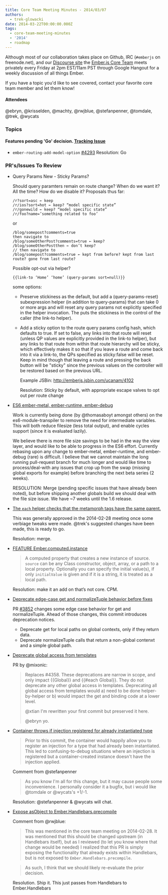 ```yaml
---
title: Core Team Meeting Minutes - 2014/03/07
authors:
  - trek-glowacki
date: 2014-03-22T00:00:00.000Z
tags:
  - core-team-meeting-minutes
  - '2014'
  - roadmap
---
```



Although most of our collaboration takes place on Github, IRC
(`#emberjs` on freenode.net), and our [Discourse site](http://discuss.emberjs.com/)
the [Ember.js Core Team](/team) meets privately every
Friday at 2pm EST/11am PST through Google Hangout for a weekly
discussion of all things Ember.

If you have a topic you'd like to see covered, contact your favorite
core team member and let them know!

#### Attendees
@ebryn, @krisselden, @machty, @rwjblue, @stefanpenner, @tomdale, @trek, @wycats

### Topics

#### Features pending 'Go' decision. [Tracking Issue](https://github.com/emberjs/ember.js/issues/4052)

*  `ember-routing-add-model-option` [#4293](https://github.com/emberjs/ember.js/pull/4293)
    Resolution: Go

### PR's/Issues To Review

* Query Params New - Sticky Params?

    Should query paramters remain on route change? When do we want it? All the time?
    How do we disable it? Proposals thus far:

    ```
    /r?sort=asc ← keep
    /r/ios?sort=hot ← keep? “model specific state”
    /r/gonewild ← keep? “model specific state”
    /r/foo?name=’something related to foo’
    ```

    or
    ```
    /blog/somepost?comments=true
    then navigate to
    /blog/someOtherPost?comments=true ← keep?
    /blog/someOtherPostthen ← don’t keep?
    // then navigate to
    /blog/somepost?comments=true ← kept from before? kept from last route? gone from last route?
    ```

    Possible opt-out via helper?
    ```
    {{link-to ‘Home’ ‘home’ (query-params sort=null)}}
    ```

    some options:
    * Preserve stickiness as the default, but add a (query-params-reset) subexpression helper
        (in addition to query-params) that can take 0 or more args and will reset any query params
        not explicitly specified in the helper invocation. The puts the stickiness in the control
        of the caller (the link-to helper).

    * Add a sticky option to the route query params config hash, which defaults to true. If set to
        false, any links into that route will reset (unless QP values are explicitly provided in the
        link-to helper), but any links to that route from within that route hierarchy will be sticky,
        which effectively makes it so that if you leave a route and come back into it via a link-to,
        the QPs specified as sticky:false will be reset. Keep in mind though that leaving a route and
        pressing the back button will be "sticky" since the previous values on the controller will be
        restored based on the previous URL.

      Example JSBin: http://emberjs.jsbin.com/ucanam/4102

      Resolution: Sticky by default, with appropriate escape valves to opt out per route change


* [ES6 ember-metal, ember-runtime, ember-debug](https://github.com/emberjs/ember.js/pull/4374)

    Work is currently being done (by @thomasaboyt amongst others) on the es6-module-transpiler
    to remove the need for intermediate variables. This will both reduce filesize (less total
    output), and enable cycles support (since it is evaluated lazily).

    We believe there is more file size savings to be had in the way the view layer, and would like
    to be able to progress in the ES6 effort. Currently rebasing upon any change to ember-metal,
    ember-runtime, and ember-debug (rare) is difficult. I believe that we cannot maintain the long
    running pull-request branch for much longer and would like time to process/deal-with any issues
    that crop up from the swap (missing global exports for example) before branching the next beta
    series (2 weeks).

    RESOLUTION: Merge (pending specific issues that have already been noted), but before shipping another globals build we should deal with the file size issue. We have ~7 weeks until the 1.6 release.

* [The `each` helper checks that the metamorph tags have the same parent.](https://github.com/emberjs/ember.js/pull/4404)

    This was generally approved in the 2014-02-28 meeting once some verbiage tweaks were made. @trek's suggested
    changes have been made, this is ready to go.

    Resolution: merge.

* [FEATURE Ember.computed.instance](https://github.com/emberjs/ember.js/pull/4291)

    > A computed property that creates a new instance of source. `source` can be any
    > Class constructor, object, array, or a path to a local property.  Optionally you can
    > specify the initial value(s), if only `initialValue` is given and if it is a string, it
    > is treated as a local path.

  Resolution: make it an add on that’s not core. CPM.

* [Deprecate edge-case get and normalizeTuple behavior before fixes](https://github.com/emberjs/ember.js/pull/4124)

    PR [#3852](https://github.com/emberjs/ember.js/pull/3852) changes some edge case behavior for get and normalizeTuple. Ahead of those changes, this commit introduces deprecation notices.

    * Deprecate get for local paths on global contexts, only if they
      return data.
    * Deprecate normalizeTuple calls that return a non-global contenxt
      and a simple global path.

* [Deprecate global access from templates](https://github.com/emberjs/ember.js/pull/4459)

    PR by @mixonic:

    > Replaces #4358. These deprecations are narrow in scope, and only impact {{Global}} and
    > {{#each Global}}. They do not deprecate any other global access in templates. Deprecating
    > all global access from templates would a) need to be done helper-by-helper or b) would impact
    > the get and binding code at a lower level.
    >
    > @xtian I'm rewritten your first commit but preserved it here.
    >
    > @ebryn yo.

* [Container throws if injection registered for already instantiated type](https://github.com/emberjs/ember.js/pull/4328)

    > Prior to this commit, the container would happily allow you to register an injection for a
    > type that had already been instantiated. This led to confusing-to-debug situations where an
    > injection is registered but a container-created instance doesn't have the injection applied.

    Comment from @stefanpenner

    > As you know I'm all for this change, but it may cause people some inconvenience. I personally
    > consider it a bugfix, but i would like @tomdale or @wycats's +1/-1.

    Resolution: @stefanpenner & @wycats will chat.

* [Expose asObject to Ember.Handlebars.precompile](https://github.com/emberjs/ember.js/pull/4097)

    Comment from @rwjblue:

    > This was mentioned in the core team meeting on 2014-02-28. It was mentioned that this should be
    > changed upstream (in Handlebars itself), but as I reviewed (to let you know where that change
    > would be needed) I realized that this PR is simply exposing the functionality that already
    > exists within Handlebars, but is not exposed to `Ember.Handlebars.precompile`.

    > As such, I think that we should likely re-evaluate the prior decision.

    Resolution. Ship it. This just passes from Handlebars to Ember.Handlebars

